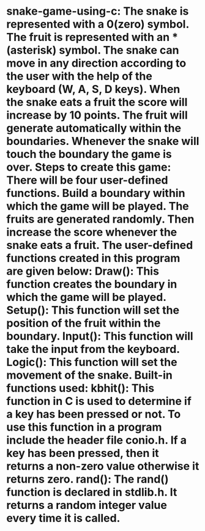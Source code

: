 # snake-game-using-c:  The snake is represented with a 0(zero) symbol. The fruit is represented with an *(asterisk) symbol. The snake can move in any direction according to the user with the help of the keyboard (W, A, S, D keys). When the snake eats a fruit the score will increase by 10 points. The fruit will generate automatically within the boundaries. Whenever the snake will touch the boundary the game is over. Steps to create this game:  There will be four user-defined functions. Build a boundary within which the game will be played. The fruits are generated randomly. Then increase the score whenever the snake eats a fruit. The user-defined functions created in this program are given below:  Draw(): This function creates the boundary in which the game will be played. Setup(): This function will set the position of the fruit within the boundary. Input(): This function will take the input from the keyboard. Logic(): This function will set the movement of the snake. Built-in functions used:  kbhit(): This function in C is used to determine if a key has been pressed or not. To use this function in a program include the header file conio.h. If a key has been pressed, then it returns a non-zero value otherwise it returns zero. rand(): The rand() function is declared in stdlib.h. It returns a random integer value every time it is called.
